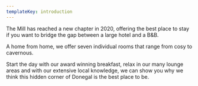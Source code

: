 ```yaml
---
templateKey: introduction
---
```

The Mill has reached a new chapter in 2020, offering the best place to stay if you want to bridge the gap between a large hotel and a B&B.

A home from home, we offer seven individual rooms that range from cosy to cavernous.

Start the day with our award winning breakfast, relax in our many lounge areas and with our extensive local knowledge, we can show you why we think this hidden corner of Donegal is the best place to be.
